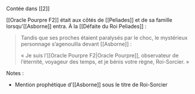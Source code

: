 Contée dans [[2]]

[[Oracle Pourpre F2]] était aux côtés de [[Peliades]] et de sa famille lorsqu'[[Asborne]] entra.
À la [[Défaite du Roi Peliades]] :

> Tandis que ses proches étaient paralysés par le choc, le mystérieux personnage s’agenouilla devant [[Asborne]] : 
> 
> « Je suis l’[[Oracle Pourpre F2|Oracle Pourpre]], observateur de l’éternité, voyageur des temps, et je bénis votre règne, Roi-Sorcier. »

Notes :
- Mention prophétique d'[[Asborne]] sous le titre de Roi-Sorcier